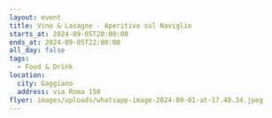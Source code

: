 ```yaml
---
layout: event
title: Vino & Lasagne - Aperitivo sul Naviglio
starts_at: 2024-09-05T20:00:00
ends_at: 2024-09-05T22:00:00
all_day: false
tags:
  - Food & Drink
location:
  city: Gaggiano
  address: via Roma 150
flyer: images/uploads/whatsapp-image-2024-09-01-at-17.40.34.jpeg
---
```

